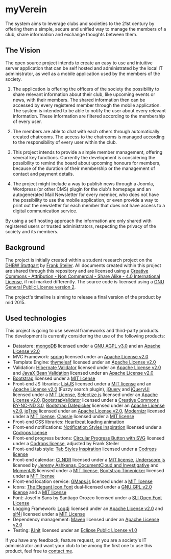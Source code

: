 myVerein
========

The system aims to leverage clubs and societies to the 21st century by offering them a simple, secure and unified way to manage the members of a club, share information and exchange thoughts between them.

## The Vision
The open source project intends to create an easy to use and intuitive server application that can be self hosted and administrated by the local IT administrator, as well as a mobile application used by the members of the society.

1. The application is offering the officers of the society the possibility to share relevant information about their club, like upcoming events or news, with their members. The shared information then can be accessed by every registered member through the mobile application. The system is intended to be able to notify the user about every relevant information. These information are filtered according to the membership of every user.

2. The members are able to chat with each others through automatically created chatrooms. The access to the chatrooms is managed according to the responsibility of every user within the club.

3. This project intends to provide a simple member management, offering several key functions. Currently the development is considering the possibility to remind the board about upcoming honours for members, because of the duration of their membership or the management of contact and payment details.

4. The project might include a way to publish news through a Joomla, Wordpress (or other CMS) plugin for the club's homepage and an autogenerated Mail Newsletter for every member, who does not have the possibility to use the mobile application, or even provide a way to print out the newsletter for each member that does not have access to a digital communication service.

By using a self hosting approach the information are only shared with registered users or trusted administrators, respecting the privacy of the society and its members.

## Background
The project is initially created within a student research project on the [DHBW Stuttgart](http://www.dhbw-stuttgart.de) by [Frank Steiler](mailto:frank@steilerdev.de). All documents created within this project are shared through this repository and are licensed using a [Creative Commons - Attribution - Non Commercial - Share Alike - 4.0 International License](http://creativecommons.org/licenses/by-nc-sa/4.0/), if not marked differently. The source code is licensed using a [GNU General Public License version 2](http://www.gnu.org/licenses/gpl-2.0.html).

The project's timeline is aiming to release a final version of the product by mid 2015.

## Used technologies
This project is going to use several frameworks and third-party products. The development is currently considering the use of the following products:
* Datastore: [mongoDB](http://www.mongodb.org) licensed under a [GNU AGPL v3.0](http://www.gnu.org/licenses/agpl-3.0.html) and an [Apache License v2.0](http://www.apache.org/licenses/LICENSE-2.0)
* MVC Framework: [spring](http://spring.io) licensed under an [Apache License v2.0](http://www.apache.org/licenses/LICENSE-2.0)
* Template Engine: [thymeleaf](http://www.thymeleaf.org) licensed under an [Apache License v2.0](http://www.thymeleaf.org/license.html) 
* Validation: [Hibernate Validator](http://hibernate.org/validator/) licensed under an [Apache License v2.0](https://raw.githubusercontent.com/hibernate/hibernate-validator/master/license.txt) and [JavaX Bean Validation](http://mvnrepository.com/artifact/javax.validation/validation-api/1.0.0.GA) licensed under an [Apache License v2.0](http://www.apache.org/licenses/LICENSE-2.0)
* [Bootstrap](http://getbootstrap.com) licensed under a [MIT license](https://github.com/twbs/bootstrap/blob/master/LICENSE)
* Front-end JS libraries: [ListJS](http://www.listjs.com) licensed under a [MIT license](https://raw.githubusercontent.com/javve/list.js/master/LICENSE) and an [Apache License v2.0](http://www.apache.org/licenses/LICENSE-2.0) (Fuzzy search plugin), [jQuery](http://jquery.com) and [jQueryUI](http://jqueryui.com) licensed under a [MIT License](https://jquery.org/license/), [Selectize.js](http://brianreavis.github.io/selectize.js/) licensed under an [Apache License v2.0](http://www.apache.org/licenses/LICENSE-2.0), [BootstrapValidator](http://bootstrapvalidator.com) licensed under a [Creative Commons BY-NC-ND 3.0](http://creativecommons.org/licenses/by-nc-nd/3.0/), [Bootstrap Datepicker](eternicode.github.io/bootstrap-datepicker) licensed under an [Apache License v2.0](http://www.apache.org/licenses/LICENSE-2.0), [jqTree](http://mbraak.github.io/jqTree/) licensed under an [Apache License v2.0](http://www.apache.org/licenses/LICENSE-2.0), [Modernizr](http://modernizr.com) licensed under a [MIT license](http://modernizr.com/license/), [Classie](https://github.com/desandro/classie) licensed under a [MIT license](http://desandro.mit-license.org)
* Front-end CSS libraries: [Heartbeat loading animation](http://jimmyamash.com/idealab/loaders/loaders.html)
* Front-end notifications: [Notification Styles Inspiration](http://tympanus.net/codrops/?p=19415) licensed under a [Codrops license](http://tympanus.net/codrops/licensing/)
* Front-end progress buttons: [Circular Progress Button with SVG](http://tympanus.net/codrops/?p=18828) licensed under a [Codrops license](http://tympanus.net/codrops/licensing/), adjusted by Frank Steiler
* Front-end tab style: [Tab Styles Inspiration](http://tympanus.net/codrops/?p=19559) licensed under a [Codrops license](http://tympanus.net/codrops/licensing/)
* Front-end calendar: [CLNDR](http://kylestetz.github.io/CLNDR/) licensed under a [MIT license](http://opensource.org/licenses/MIT), [Underscore.js](http://underscorejs.org) licensed by [Jeremy Ashkenas, DocumentCloud and Investigative](https://github.com/jashkenas/underscore/blob/master/LICENSE) and [MomentJS](http://momentjs.com) licensed under a [MIT license](http://opensource.org/licenses/MIT), [Bootstrap Timepicker](http://jdewit.github.io/bootstrap-timepicker/) licensed under a [MIT license](http://opensource.org/licenses/MIT)
* Front-end location service: [GMaps.js](http://hpneo.github.io/gmaps/) licensed under a [MIT license](http://opensource.org/licenses/MIT)
* Icons: [The Elegant Icon Font](http://www.elegantthemes.com/blog/resources/elegant-icon-font) dual-licensed under a [GNU GPL v2.0 license](http://www.gnu.org/licenses/gpl-2.0.html) and a [MIT license](http://opensource.org/licenses/MIT)
* Font: Josefin Sans by Santiago Orozco licensed under a [SLI Open Font License](http://opensource.org/licenses/OFL-1.1)
* Logging Framework: [Log4j](http://logging.apache.org/log4j/2.x/) licensed under an [Apache License v2.0](http://logging.apache.org/log4j/2.x/license.html) and [slf4j](http://www.slf4j.org) licensed under a [MIT License](http://www.slf4j.org/license.html)
* Dependency management: [Maven](http://maven.apache.org) licensed under an [Apache License v2.0](http://www.apache.org/licenses/)
* Testing: [jUnit](http://junit.org) licensed under an [Eclipse Public License v1.0](http://opensource.org/licenses/eclipse-1.0.html)

If you have any feedback, feature request, or you are a society's IT administrator and want your club to be among the first one to use this product, feel free to [contact me](mailto:frank@steilerdev.de).
